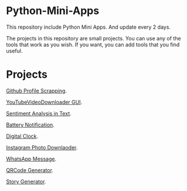 # Python-Mini-Apps
This repository include Python Mini Apps. And update every 2 days. 

The projects in this repository are small projects. 
You can use any of the tools that work as you wish.
If you want, you can add tools that you find useful.

# Projects

[Github Profile Scrapping](https://github.com/ahmetcancakar/Python-Mini-Apps/blob/master/Scraping-GithubProfile.py).


[YouTubeVideoDownloader GUI](https://github.com/ahmetcancakar/Python-Mini-Apps/blob/master/YoutubeVideoDownloaderGUI.py).


[Sentiment Analysis in Text](https://github.com/ahmetcancakar/Python-Mini-Apps/blob/master/SentimentAnalysisinText.py).


[Battery Notification](https://github.com/ahmetcancakar/Python-Mini-Apps/blob/master/BatteryNotification.py).


[Digital Clock](https://github.com/ahmetcancakar/Python-Mini-Apps/blob/master/DigitalClock.py).


[Instagram Photo Downlaoder](https://github.com/ahmetcancakar/Python-Mini-Apps/blob/master/Instagram-PhotoDownloader.py).


[WhatsApp Message](https://github.com/ahmetcancakar/Python-Mini-Apps/blob/master/Python-WhatsAppMessage.py).


[QRCode Generator](https://github.com/ahmetcancakar/Python-Mini-Apps/blob/master/QRCodeGenerator.py).


[Story Generator](https://github.com/ahmetcancakar/Python-Mini-Apps/blob/master/StoryGenerator.py).




